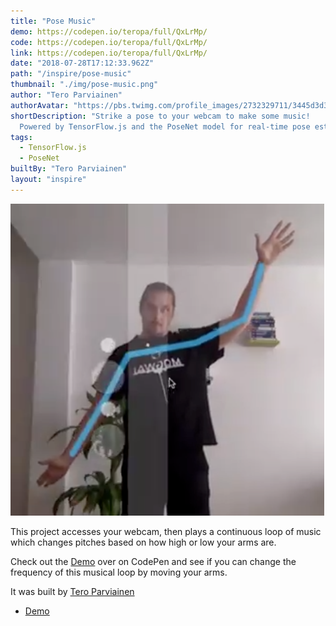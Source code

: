 ```yaml
---
title: "Pose Music"
demo: https://codepen.io/teropa/full/QxLrMp/
code: https://codepen.io/teropa/full/QxLrMp/
link: https://codepen.io/teropa/full/QxLrMp/
date: "2018-07-28T17:12:33.962Z"
path: "/inspire/pose-music"
thumbnail: "./img/pose-music.png"
author: "Tero Parviainen"
authorAvatar: "https://pbs.twimg.com/profile_images/2732329711/3445d3d345ba841d248a9cdf0a18e687_400x400.jpeg"
shortDescription: "Strike a pose to your webcam to make some music!
  Powered by TensorFlow.js and the PoseNet model for real-time pose estimation."
tags:
  - TensorFlow.js
  - PoseNet
builtBy: "Tero Parviainen"
layout: "inspire"
---
```


![Animation](./img/pose-music.png)

This project accesses your webcam, then plays a continuous loop of music which changes pitches based on how high or low your arms are.

Check out the [Demo](https://codepen.io/teropa/full/QxLrMp/) over on CodePen and see if you can change the frequency of this musical loop by moving your arms.

It was built by [Tero Parviainen](https://teropa.info/)

- [Demo](https://codepen.io/teropa/full/QxLrMp/)
